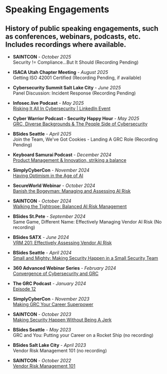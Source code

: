 # Speaking Engagements
## History of public speaking engagements, such as conferences, webinars, podcasts, etc. Includes recordings where available.

- **SAINTCON** - *October 2025*  
Security != Compliance...But It Should (Recording Pending)

- **ISACA Utah Chapter Meeting** - *August 2025*  
Getting ISO 42001 Certified (Recording Pending, if available)

- **Cybersecurity Summit Salt Lake City** - *June 2025*  
Panel Discussion: Incident Response (Recording Pending)

- **Infosec.live Podcast** - *May 2025*  
[Risking It All In Cybersecurity](https://www.youtube.com/watch?v=Z5GaUHBFvFM)[ | LinkedIn Event](https://www.linkedin.com/events/riskingitallincybersecurity-chr7322619320302280704/about/)

- **Cyber Warrior Podcast - Security Happy Hour** - *May 2025*  
[GRC, Diverse Backgrounds & The People Side of Cybersecurity](https://www.youtube.com/watch?v=XN6Y4lQtzZ0)

- **BSides Seattle** - *April 2025*  
Join the Team, We've Got Cookies - Landing A GRC Role (Recording Pending)

- **Keyboard Samurai Podcast** - *December 2024*  
[Product Management & Innovation, striking a balance](https://www.youtube.com/watch?v=Z5GaUHBFvFM)

- **SimplyCyberCon** - *November 2024*  
[Having Optimism in the Age of AI](https://www.youtube.com/watch?v=CGS21tYegqs)

- **SecureWorld Webinar** - *October 2024*  
[Banish the Bogeyman: Managing and Assessing AI Risk](https://www.youtube.com/watch?v=jFDreTVeSO8)

- **SAINTCON** - *October 2024*  
[Walking the Tightrope: Balanced AI Risk Management](https://www.youtube.com/watch?v=JmGdowvCitQ)

- **BSides St.Pete** - *September 2024*  
Same Game, Different Name: Effectively Managing Vendor AI Risk (No recording)

- **BSides SATX** - *June 2024*  
[VRM 201: Effectively Assessing Vendor AI Risk](https://www.youtube.com/watch?v=pz89GAKS17A)

- **BSides Seattle** - *April 2024*  
[Small and Mighty: Making Security Happen in a Small Security Team](https://www.youtube.com/watch?v=2STAO45R5xk&t=1165s)

- **360 Advanced Webinar Series** - *February 2024*  
[Convergence of Cybersecurity and GRC](https://compliance.360advanced.com/hubfs/Webinar%20Recordings/Convergence%20of%20Cybersecurity%20and%20GRC.mp4)

- **The GRC Podcast** - *January 2024*  
[Episode 12](https://open.spotify.com/episode/5snYLrTEQ2xjDhX2KkwcCB)

- **SimplyCyberCon** - *November 2023*  
[Making GRC Your Career Superpower](https://www.youtube.com/watch?v=gkW0hkk1hPA)

- **SAINTCON** - *October 2023*  
[Making Security Happen Without Being A Jerk](https://www.youtube.com/watch?v=4emGBx9DiMk)

- **BSides Seattle** - *May 2023*  
GRC and You: Putting your Career on a Rocket Ship (no recording)

- **BSides Salt Lake City** - *April 2023*  
Vendor Risk Management 101 (no recording)

- **SAINTCON** - *October 2022*  
[Vendor Risk Management 101](https://www.youtube.com/watch?v=w2cFPzjIZWU)
